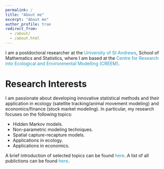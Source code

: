 ```yaml
---
permalink: /
title: "About me"
excerpt: "About me"
author_profile: true
redirect_from: 
  - /about/
  - /about.html
---
```


I am a postdoctoral researcher at the <span style="color: #1f96be;"> University of St Andrews</span>, School of Mathematics and Statistics, where I am based at the <span style="color: #1f96be;"> Centre for Research into Ecological and Environmental Modelling (CREEM)</span>.

Research Interests
======
I am passionate about developing innovative statistical methods and their application in ecology (satellite tracking/animal movement modeling) and economics/finance (stock market modeling). In particular, my research focuses on the following topics:

- Hidden Markov models.
- Non-parametric modeling techniques.
- Spatial capture-recapture models. 
- Applications in ecology.
- Applications in economics.

A brief introduction of selected topics can be found <span style="color: #1f96be;">here</span>. A list of all publictions can be found <span style="color: #1f96be;">here</span>.
